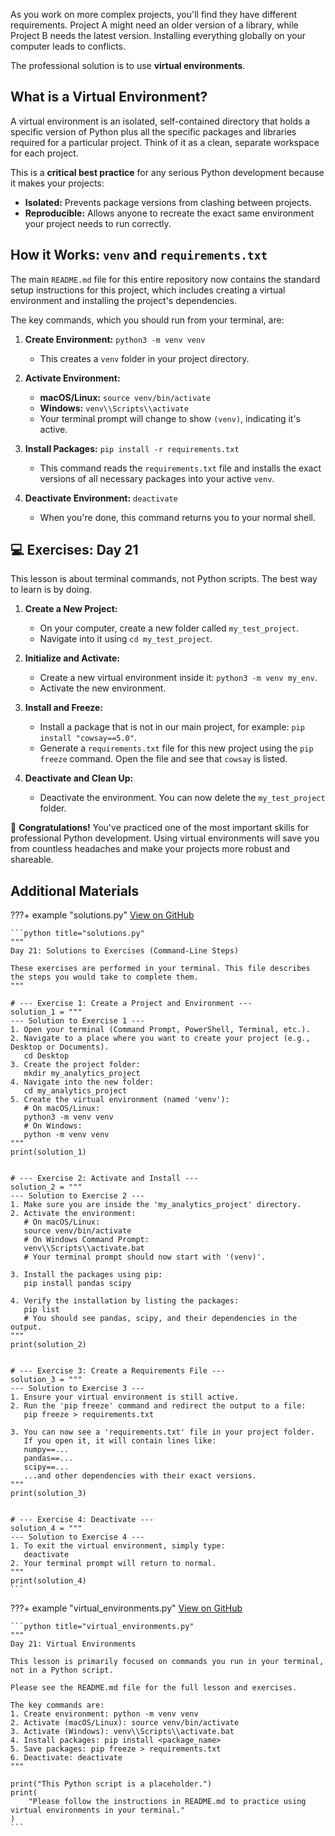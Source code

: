 As you work on more complex projects, you'll find they have different requirements. Project A might need an older version of a library, while Project B needs the latest version. Installing everything globally on your computer leads to conflicts.

The professional solution is to use **virtual environments**.

## What is a Virtual Environment?

A virtual environment is an isolated, self-contained directory that holds a specific version of Python plus all the specific packages and libraries required for a particular project. Think of it as a clean, separate workspace for each project.

This is a **critical best practice** for any serious Python development because it makes your projects:

- **Isolated:** Prevents package versions from clashing between projects.
- **Reproducible:** Allows anyone to recreate the exact same environment your project needs to run correctly.

## How it Works: `venv` and `requirements.txt`

The main `README.md` file for this entire repository now contains the standard setup instructions for this project, which includes creating a virtual environment and installing the project's dependencies.

The key commands, which you should run from your terminal, are:

1. **Create Environment:** `python3 -m venv venv`

   - This creates a `venv` folder in your project directory.

1. **Activate Environment:**

   - **macOS/Linux:** `source venv/bin/activate`
   - **Windows:** `venv\\Scripts\\activate`
   - Your terminal prompt will change to show `(venv)`, indicating it's active.

1. **Install Packages:** `pip install -r requirements.txt`

   - This command reads the `requirements.txt` file and installs the exact versions of all necessary packages into your active `venv`.

1. **Deactivate Environment:** `deactivate`

   - When you're done, this command returns you to your normal shell.

## 💻 Exercises: Day 21

This lesson is about terminal commands, not Python scripts. The best way to learn is by doing.

1. **Create a New Project:**

   - On your computer, create a new folder called `my_test_project`.
   - Navigate into it using `cd my_test_project`.

1. **Initialize and Activate:**

   - Create a new virtual environment inside it: `python3 -m venv my_env`.
   - Activate the new environment.

1. **Install and Freeze:**

   - Install a package that is not in our main project, for example: `pip install "cowsay==5.0"`.
   - Generate a `requirements.txt` file for this new project using the `pip freeze` command. Open the file and see that `cowsay` is listed.

1. **Deactivate and Clean Up:**

   - Deactivate the environment. You can now delete the `my_test_project` folder.

🎉 **Congratulations!** You've practiced one of the most important skills for professional Python development. Using virtual environments will save you from countless headaches and make your projects more robust and shareable.

## Additional Materials

???+ example "solutions.py"
    [View on GitHub](https://github.com/saint2706/Coding-For-MBA/blob/main/Day_21_Virtual_Environments/solutions.py)

    ```python title="solutions.py"
    """
    Day 21: Solutions to Exercises (Command-Line Steps)

    These exercises are performed in your terminal. This file describes
    the steps you would take to complete them.
    """

    # --- Exercise 1: Create a Project and Environment ---
    solution_1 = """
    --- Solution to Exercise 1 ---
    1. Open your terminal (Command Prompt, PowerShell, Terminal, etc.).
    2. Navigate to a place where you want to create your project (e.g., Desktop or Documents).
       cd Desktop
    3. Create the project folder:
       mkdir my_analytics_project
    4. Navigate into the new folder:
       cd my_analytics_project
    5. Create the virtual environment (named 'venv'):
       # On macOS/Linux:
       python3 -m venv venv
       # On Windows:
       python -m venv venv
    """
    print(solution_1)


    # --- Exercise 2: Activate and Install ---
    solution_2 = """
    --- Solution to Exercise 2 ---
    1. Make sure you are inside the 'my_analytics_project' directory.
    2. Activate the environment:
       # On macOS/Linux:
       source venv/bin/activate
       # On Windows Command Prompt:
       venv\\Scripts\\activate.bat
       # Your terminal prompt should now start with '(venv)'.

    3. Install the packages using pip:
       pip install pandas scipy

    4. Verify the installation by listing the packages:
       pip list
       # You should see pandas, scipy, and their dependencies in the output.
    """
    print(solution_2)


    # --- Exercise 3: Create a Requirements File ---
    solution_3 = """
    --- Solution to Exercise 3 ---
    1. Ensure your virtual environment is still active.
    2. Run the 'pip freeze' command and redirect the output to a file:
       pip freeze > requirements.txt

    3. You can now see a 'requirements.txt' file in your project folder.
       If you open it, it will contain lines like:
       numpy==...
       pandas==...
       scipy==...
       ...and other dependencies with their exact versions.
    """
    print(solution_3)


    # --- Exercise 4: Deactivate ---
    solution_4 = """
    --- Solution to Exercise 4 ---
    1. To exit the virtual environment, simply type:
       deactivate
    2. Your terminal prompt will return to normal.
    """
    print(solution_4)
    ```

???+ example "virtual_environments.py"
    [View on GitHub](https://github.com/saint2706/Coding-For-MBA/blob/main/Day_21_Virtual_Environments/virtual_environments.py)

    ```python title="virtual_environments.py"
    """
    Day 21: Virtual Environments

    This lesson is primarily focused on commands you run in your terminal,
    not in a Python script.

    Please see the README.md file for the full lesson and exercises.

    The key commands are:
    1. Create environment: python -m venv venv
    2. Activate (macOS/Linux): source venv/bin/activate
    3. Activate (Windows): venv\\Scripts\\activate.bat
    4. Install packages: pip install <package_name>
    5. Save packages: pip freeze > requirements.txt
    6. Deactivate: deactivate
    """

    print("This Python script is a placeholder.")
    print(
        "Please follow the instructions in README.md to practice using virtual environments in your terminal."
    )
    ```

